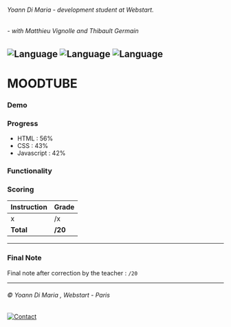 ###### Yoann Di Maria - development student at Webstart.
###### - with Matthieu Vignolle and Thibault Germain
![Language](https://img.shields.io/badge/Language-HTML-e44b23.svg) ![Language](https://img.shields.io/badge/Language-Javascript-f1e05a.svg) ![Language](https://img.shields.io/badge/Language-CSS-563d7c.svg)
---
# MOODTUBE

### Demo

### Progress
- HTML : 56%
- CSS :  43%
- Javascript : 42%

### Functionality

### Scoring
| Instruction             | Grade     |
|-------------------------|-----------|
| x                       | /x        |
| **Total**               | **/20**   |

___
### Final Note
Final note after correction by the teacher : `/20`

___
###### © Yoann Di Maria , Webstart - Paris
[![Contact](https://img.shields.io/badge/Contact-Mail-lightgray.svg)](mailto:dm.yoann@gmail.com) 
